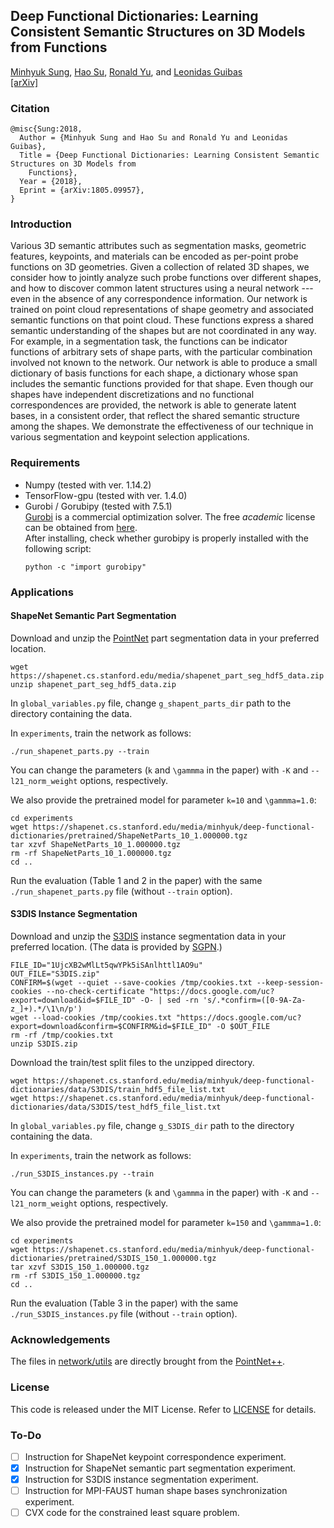 ## Deep Functional Dictionaries: Learning Consistent Semantic Structures on 3D Models from Functions 

[Minhyuk Sung](http://mhsung.github.io), [Hao Su](http://cseweb.ucsd.edu/~haosu/), [Ronald Yu](https://ronaldiscool.github.io/), and [Leonidas Guibas](https://geometry.stanford.edu/member/guibas/)<br>
[[arXiv]](https://arxiv.org/abs/1805.09957)

### Citation
```
@misc{Sung:2018,
  Author = {Minhyuk Sung and Hao Su and Ronald Yu and Leonidas Guibas},
  Title = {Deep Functional Dictionaries: Learning Consistent Semantic Structures on 3D Models from
    Functions},
  Year = {2018},
  Eprint = {arXiv:1805.09957},
}
```

### Introduction
Various 3D semantic attributes such as segmentation masks, geometric features, keypoints, and materials can be encoded as per-point probe functions on 3D geometries. Given a collection of related 3D shapes, we consider how to jointly analyze such probe functions over different shapes, and how to discover common latent structures using a neural network --- even in the absence of any correspondence information. Our network is trained on point cloud representations of shape geometry and associated semantic functions on that point cloud. These functions express a shared semantic understanding of the shapes but are not coordinated in any way. For example, in a segmentation task, the functions can be indicator functions of arbitrary sets of shape parts, with the particular combination involved not known to the network. Our network is able to produce a small dictionary of basis functions for each shape, a dictionary whose span includes the semantic functions provided for that shape. Even though our shapes have independent discretizations and no functional correspondences are provided, the network is able to generate latent bases, in a consistent order, that reflect the shared semantic structure among the shapes. We demonstrate the effectiveness of our technique in various segmentation and keypoint selection applications.

### Requirements
- Numpy (tested with ver. 1.14.2)
- TensorFlow-gpu (tested with ver. 1.4.0)
- Gurobi / Gorubipy (tested with 7.5.1)<br>
  [Gurobi](http://www.gurobi.com/) is a commercial optimization solver. The free *academic* license can be obtained from [here](http://www.gurobi.com/academia/for-universities).<br>
  After installing, check whether gurobipy is properly installed with the following script:
  ```
  python -c "import gurobipy"
  ```

### Applications
#### ShapeNet Semantic Part Segmentation
Download and unzip the [PointNet](https://github.com/charlesq34/pointnet) part segmentation data in your preferred location.
```
wget https://shapenet.cs.stanford.edu/media/shapenet_part_seg_hdf5_data.zip
unzip shapenet_part_seg_hdf5_data.zip
```

In `global_variables.py` file, change `g_shapent_parts_dir` path to the directory containing the data.

In `experiments`, train the network as follows:
```
./run_shapenet_parts.py --train
```
You can change the parameters (`k` and `\gammma` in the paper) with `-K` and `--l21_norm_weight` options, respectively.

We also provide the pretrained model for parameter `k=10` and `\gammma=1.0`:
```
cd experiments
wget https://shapenet.cs.stanford.edu/media/minhyuk/deep-functional-dictionaries/pretrained/ShapeNetParts_10_1.000000.tgz
tar xzvf ShapeNetParts_10_1.000000.tgz
rm -rf ShapeNetParts_10_1.000000.tgz
cd ..
```

Run the evaluation (Table 1 and 2 in the paper) with the same `./run_shapenet_parts.py` file (without `--train` option).
<br />


#### S3DIS Instance Segmentation
Download and unzip the [S3DIS](http://buildingparser.stanford.edu/dataset.html#Download) instance segmentation data in your preferred location.
(The data is provided by [SGPN](https://github.com/laughtervv/SGPN/issues/3).)
```
FILE_ID="1UjcXB2wMlLt5qwYPk5iSAnlhttl1AO9u"
OUT_FILE="S3DIS.zip"
CONFIRM=$(wget --quiet --save-cookies /tmp/cookies.txt --keep-session-cookies --no-check-certificate "https://docs.google.com/uc?export=download&id=$FILE_ID" -O- | sed -rn 's/.*confirm=([0-9A-Za-z_]+).*/\1\n/p')
wget --load-cookies /tmp/cookies.txt "https://docs.google.com/uc?export=download&confirm=$CONFIRM&id=$FILE_ID" -O $OUT_FILE
rm -rf /tmp/cookies.txt
unzip S3DIS.zip
```

Download the train/test split files to the unzipped directory.
```
wget https://shapenet.cs.stanford.edu/media/minhyuk/deep-functional-dictionaries/data/S3DIS/train_hdf5_file_list.txt
wget https://shapenet.cs.stanford.edu/media/minhyuk/deep-functional-dictionaries/data/S3DIS/test_hdf5_file_list.txt
```

In `global_variables.py` file, change `g_S3DIS_dir` path to the directory containing the data.

In `experiments`, train the network as follows:
```
./run_S3DIS_instances.py --train
```
You can change the parameters (`k` and `\gammma` in the paper) with `-K` and `--l21_norm_weight` options, respectively.

We also provide the pretrained model for parameter `k=150` and `\gammma=1.0`:
```
cd experiments
wget https://shapenet.cs.stanford.edu/media/minhyuk/deep-functional-dictionaries/pretrained/S3DIS_150_1.000000.tgz
tar xzvf S3DIS_150_1.000000.tgz
rm -rf S3DIS_150_1.000000.tgz
cd ..
```

Run the evaluation (Table 3 in the paper) with the same `./run_S3DIS_instances.py` file (without `--train` option).
<br />


### Acknowledgements
The files in [network/utils](network/utils) are directly brought from the [PointNet++](https://github.com/charlesq34/pointnet2).

### License
This code is released under the MIT License. Refer to [LICENSE](LICENSE) for details.

### To-Do
- [ ] Instruction for ShapeNet keypoint correspondence experiment.
- [x] Instruction for ShapeNet semantic part segmentation experiment.
- [x] Instruction for S3DIS instance segmentation experiment.
- [ ] Instruction for MPI-FAUST human shape bases synchronization experiment.
- [ ] CVX code for the constrained least square problem.
